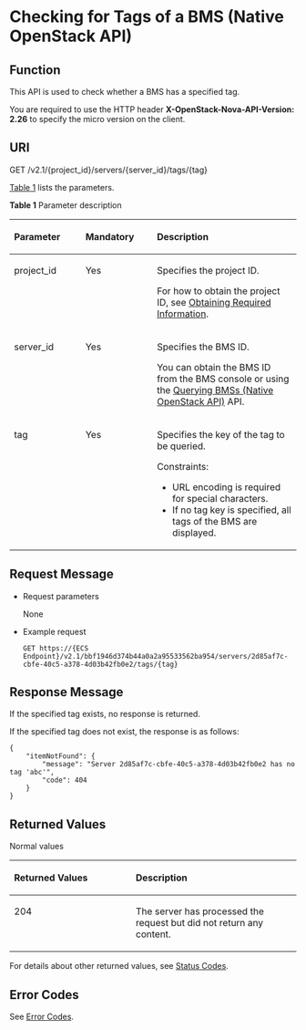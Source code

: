 # Checking for Tags of a BMS \(Native OpenStack API\)<a name="EN-US_TOPIC_0060410930"></a>

## Function<a name="section66970384144623"></a>

This API is used to check whether a BMS has a specified tag.

You are required to use the HTTP header  **X-OpenStack-Nova-API-Version: 2.26**  to specify the micro version on the client.

## URI<a name="section20295111144623"></a>

GET /v2.1/\{project\_id\}/servers/\{server\_id\}/tags/\{tag\}

[Table 1](#table6300135020116)  lists the parameters.

**Table  1**  Parameter description

<a name="table6300135020116"></a>
<table><thead align="left"><tr id="row6301650413"><th class="cellrowborder" valign="top" width="24.892489248924893%" id="mcps1.2.4.1.1"><p id="p29933752144623"><a name="p29933752144623"></a><a name="p29933752144623"></a>Parameter</p>
</th>
<th class="cellrowborder" valign="top" width="24.892489248924893%" id="mcps1.2.4.1.2"><p id="p8714817144623"><a name="p8714817144623"></a><a name="p8714817144623"></a>Mandatory</p>
</th>
<th class="cellrowborder" valign="top" width="50.215021502150215%" id="mcps1.2.4.1.3"><p id="p34811538144623"><a name="p34811538144623"></a><a name="p34811538144623"></a>Description</p>
</th>
</tr>
</thead>
<tbody><tr id="row1830145014117"><td class="cellrowborder" valign="top" width="24.892489248924893%" headers="mcps1.2.4.1.1 "><p id="p27039406144623"><a name="p27039406144623"></a><a name="p27039406144623"></a>project_id</p>
</td>
<td class="cellrowborder" valign="top" width="24.892489248924893%" headers="mcps1.2.4.1.2 "><p id="p42708297144623"><a name="p42708297144623"></a><a name="p42708297144623"></a>Yes</p>
</td>
<td class="cellrowborder" valign="top" width="50.215021502150215%" headers="mcps1.2.4.1.3 "><p id="p36820045144623"><a name="p36820045144623"></a><a name="p36820045144623"></a>Specifies the project ID.</p>
<p id="p9141450142010"><a name="p9141450142010"></a><a name="p9141450142010"></a>For how to obtain the project ID, see <a href="https://docs.otc.t-systems.com/en-us/api/apiug/apig-en-api-180328009.html" target="_blank" rel="noopener noreferrer">Obtaining Required Information</a>.</p>
</td>
</tr>
<tr id="row030112504112"><td class="cellrowborder" valign="top" width="24.892489248924893%" headers="mcps1.2.4.1.1 "><p id="p65376104144623"><a name="p65376104144623"></a><a name="p65376104144623"></a>server_id</p>
</td>
<td class="cellrowborder" valign="top" width="24.892489248924893%" headers="mcps1.2.4.1.2 "><p id="p60973080144623"><a name="p60973080144623"></a><a name="p60973080144623"></a>Yes</p>
</td>
<td class="cellrowborder" valign="top" width="50.215021502150215%" headers="mcps1.2.4.1.3 "><p id="p39872428144623"><a name="p39872428144623"></a><a name="p39872428144623"></a>Specifies the <span id="text166801037185316"><a name="text166801037185316"></a><a name="text166801037185316"></a>BMS</span><span id="text96808374535"><a name="text96808374535"></a><a name="text96808374535"></a></span> ID.</p>
<p id="p29791113277"><a name="p29791113277"></a><a name="p29791113277"></a>You can obtain the BMS ID from the <span id="en-us_topic_0113746489_text013014803615"><a name="en-us_topic_0113746489_text013014803615"></a><a name="en-us_topic_0113746489_text013014803615"></a>BMS</span><span id="en-us_topic_0113746489_text10131448133612"><a name="en-us_topic_0113746489_text10131448133612"></a><a name="en-us_topic_0113746489_text10131448133612"></a></span> console or using the <a href="querying-bmss-(native-openstack-api).md">Querying BMSs (Native OpenStack API)</a> API.</p>
</td>
</tr>
<tr id="row33016506115"><td class="cellrowborder" valign="top" width="24.892489248924893%" headers="mcps1.2.4.1.1 "><p id="p8862197144623"><a name="p8862197144623"></a><a name="p8862197144623"></a>tag</p>
</td>
<td class="cellrowborder" valign="top" width="24.892489248924893%" headers="mcps1.2.4.1.2 "><p id="p46749363144623"><a name="p46749363144623"></a><a name="p46749363144623"></a>Yes</p>
</td>
<td class="cellrowborder" valign="top" width="50.215021502150215%" headers="mcps1.2.4.1.3 "><p id="p28602098144623"><a name="p28602098144623"></a><a name="p28602098144623"></a>Specifies the key of the tag to be queried.</p>
<p id="p15688120112814"><a name="p15688120112814"></a><a name="p15688120112814"></a>Constraints:</p>
<a name="ul926591942418"></a><a name="ul926591942418"></a><ul id="ul926591942418"><li>URL encoding is required for special characters.</li><li>If no tag key is specified, all tags of the <span id="text1873714012533"><a name="text1873714012533"></a><a name="text1873714012533"></a>BMS</span><span id="text197378408537"><a name="text197378408537"></a><a name="text197378408537"></a></span> are displayed.</li></ul>
</td>
</tr>
</tbody>
</table>

## Request Message<a name="section56092298144623"></a>

-   Request parameters

    None

-   Example request

    ```
    GET https://{ECS Endpoint}/v2.1/bbf1946d374b44a0a2a95533562ba954/servers/2d85af7c-cbfe-40c5-a378-4d03b42fb0e2/tags/{tag}
    ```


## Response Message<a name="section21987090144623"></a>

If the specified tag exists, no response is returned.

If the specified tag does not exist, the response is as follows:

```
{
    "itemNotFound": {
        "message": "Server 2d85af7c-cbfe-40c5-a378-4d03b42fb0e2 has no tag 'abc'",
        "code": 404
    }
}
```

## Returned Values<a name="section27037160"></a>

Normal values

<a name="en-us_topic_0053158659_table753804619176"></a>
<table><thead align="left"><tr id="en-us_topic_0053158659_row10735134615172"><th class="cellrowborder" valign="top" width="42.42%" id="mcps1.1.3.1.1"><p id="en-us_topic_0053158659_p19735204616177"><a name="en-us_topic_0053158659_p19735204616177"></a><a name="en-us_topic_0053158659_p19735204616177"></a>Returned Values</p>
</th>
<th class="cellrowborder" valign="top" width="57.58%" id="mcps1.1.3.1.2"><p id="en-us_topic_0053158659_p207355465176"><a name="en-us_topic_0053158659_p207355465176"></a><a name="en-us_topic_0053158659_p207355465176"></a>Description</p>
</th>
</tr>
</thead>
<tbody><tr id="en-us_topic_0053158659_row1473514621713"><td class="cellrowborder" valign="top" width="42.42%" headers="mcps1.1.3.1.1 "><p id="en-us_topic_0053158659_p13735144611178"><a name="en-us_topic_0053158659_p13735144611178"></a><a name="en-us_topic_0053158659_p13735144611178"></a>204</p>
</td>
<td class="cellrowborder" valign="top" width="57.58%" headers="mcps1.1.3.1.2 "><p id="en-us_topic_0053158659_p81516575011"><a name="en-us_topic_0053158659_p81516575011"></a><a name="en-us_topic_0053158659_p81516575011"></a>The server has processed the request but did not return any content.</p>
</td>
</tr>
</tbody>
</table>

For details about other returned values, see  [Status Codes](status-codes.md).

## Error Codes<a name="section14752650154917"></a>

See  [Error Codes](error-codes.md).


